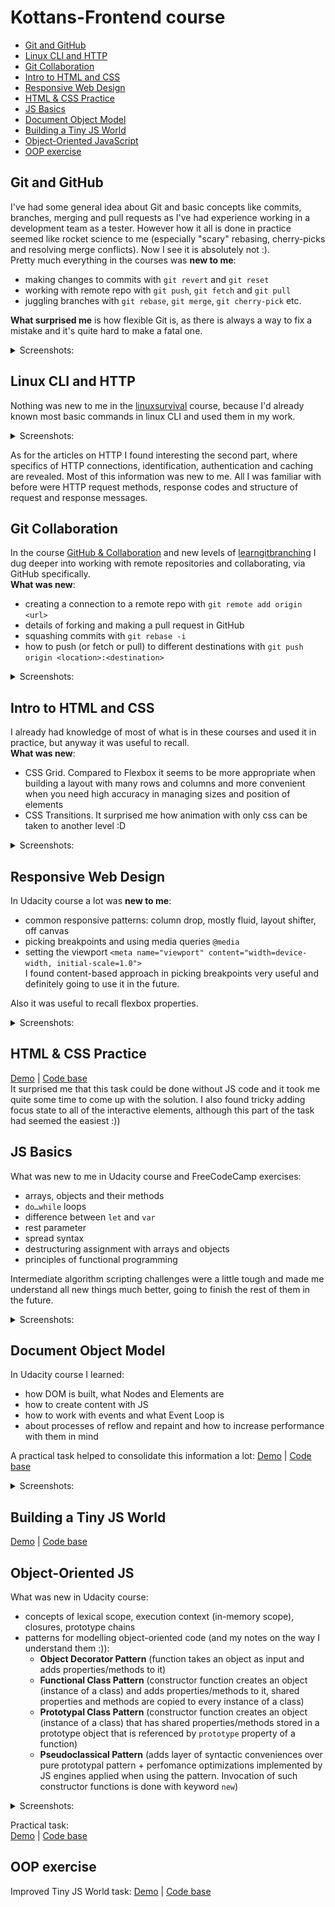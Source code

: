 # Kottans-Frontend course

- [Git and GitHub](#git-and-github)
- [Linux CLI and HTTP](#linux-cli-and-http)
- [Git Collaboration](#git-collaboration)
- [Intro to HTML and CSS](#intro-to-html-and-css)
- [Responsive Web Design](#responsive-web-design)
- [HTML & CSS Practice](#html--css-practice)
- [JS Basics](#js-basics)
- [Document Object Model](#document-object-model)
- [Building a Tiny JS World](#building-a-tiny-js-world)
- [Object-Oriented JavaScript](#object-oriented-js)
- [OOP exercise](#oop-exercise)

## Git and GitHub

I've had some general idea about Git and basic concepts like commits, branches, merging and pull requests as I've had experience working in a development team as a tester. However how it all is done in practice seemed like rocket science to me (especially "scary" rebasing, cherry-picks and resolving merge conflicts). Now I see it is absolutely not :).  
Pretty much everything in the courses was **new to me**:

- making changes to commits with `git revert` and `git reset`
- working with remote repo with `git push`, `git fetch` and `git pull`
- juggling branches with `git rebase`, `git merge`, `git cherry-pick` etc.

**What surprised me** is how flexible Git is, as there is always a way to fix a mistake and it's quite hard to make a fatal one.

<details>
 <summary>Screenshots:</summary>  
 
 ### Version Control with Git at [udacity](https://www.udacity.com/course/version-control-with-git--ud123)
 ![git-udacity](http://joxi.ru/J2by0PocVM1ygm.png)

### Learn Git Branching at [learngitbranching](https://learngitbranching.js.org/)

![git-learngitbranching](http://joxi.ru/Vm6zg8EivK6dMm.png)
![git-learngitbranching](http://joxi.ru/5mdolPVC8JdVXr.png)

</details>

## Linux CLI and HTTP

Nothing was new to me in the [linuxsurvival](https://linuxsurvival.com/) course, because I'd already known most basic commands in linux CLI and used them in my work.

<details>
 <summary>Screenshots:</summary> 
 
 | ![cli-shot-1](task_linux_cli/cli-1.png) | ![cli-shot-2](task_linux_cli/cli-2.png) |
 | --- | --- |
 | ![cli-shot-3](task_linux_cli/cli-3.png) | ![cli-shot-4](task_linux_cli/cli-4.png) |
 
</details>

As for the articles on HTTP I found interesting the second part, where specifics of HTTP connections, identification, authentication and caching are revealed. Most of this information was new to me. All I was familiar with before were HTTP request methods, response codes and structure of request and response messages.

## Git Collaboration

In the course [GitHub & Collaboration](https://classroom.udacity.com/courses/ud456) and new levels of [learngitbranching](https://learngitbranching.js.org/) I dug deeper into working with remote repositories and collaborating, via GitHub specifically.  
**What was new**:

- creating a connection to a remote repo with `git remote add origin <url>`
- details of forking and making a pull request in GitHub
- squashing commits with `git rebase -i`
- how to push (or fetch or pull) to different destinations with `git push origin <location>:<destination>`

<details>
 <summary>Screenshots:</summary> 
 
![git colab udacity](task_git_collaboration/git-colab-udacity.png)
![git learngitbranching 1](task_git_collaboration/git-colab-lgb-1.png)
![git learngitbranching 2](task_git_collaboration/git-colab-lgb-2.png)
 
</details>

## Intro to HTML and CSS

I already had knowledge of most of what is in these courses and used it in practice, but anyway it was useful to recall.  
**What was new**:

- CSS Grid. Compared to Flexbox it seems to be more appropriate when building a layout with many rows and columns and more convenient when you need high accuracy in managing sizes and position of elements
- CSS Transitions. It surprised me how animation with only css can be taken to another level :D

<details>
 <summary>Screenshots:</summary> 
 
![css/html udacity](task_html_css_intro/html-css-udacity.png)
![learn html codecademy](task_html_css_intro/html-css-ca-1.png)
![learn css codecademy](task_html_css_intro/html-css-ca-2.png)
 
</details>

## Responsive Web Design

In Udacity course a lot was **new to me**:

- common responsive patterns: column drop, mostly fluid, layout shifter, off canvas
- picking breakpoints and using media queries `@media`
- setting the viewport `<meta name="viewport" content="width=device-width, initial-scale=1.0">`  
  I found content-based approach in picking breakpoints very useful and definitely going to use it in the future.

Also it was useful to recall flexbox properties.

<details>
 <summary>Screenshots:</summary> 
 
![udacity responsive web design](task_responsive_web_design/udacity_responsive_web_design.png)
![flexbox froggy](task_responsive_web_design/flexbox-froggy.png)
 
</details>

## HTML & CSS Practice

[Demo](https://vakulinina.github.io/kottans-html-css-popup/) | [Code base](https://github.com/vakulinina/kottans-html-css-popup)  
It surprised me that this task could be done without JS code and it took me quite some time to come up with the solution. I also found tricky adding focus state to all of the interactive elements, although this part of the task had seemed the easiest :))

## JS Basics

What was new to me in Udacity course and FreeCodeCamp exercises:
- arrays, objects and their methods
- `do…while` loops
- difference between `let` and `var`
- rest parameter
- spread syntax
- destructuring assignment with arrays and objects
- principles of functional programming  

Intermediate algorithm scripting challenges were a little tough and made me understand all new things much better, going to finish the rest of them in the future.

<details>
 <summary>Screenshots:</summary> 
 
![udacity intro to js](task_js_basics/udacity_intro_js.png)
![freecodecamp js basics](task_js_basics/freecodecamp.png)
 
</details>

## Document Object Model

In Udacity course I learned:  
- how DOM is built, what Nodes and Elements are
- how to create content with JS
- how to work with events and what Event Loop is
- about processes of reflow and repaint and how to increase performance with them in mind  

A practical task helped to consolidate this information a lot:
[Demo](https://vakulinina.github.io/kottans-js-dom/) | [Code base](https://github.com/vakulinina/kottans-js-dom)

<details>
 <summary>Screenshots:</summary> 
 
![udacity dom](task_js_dom/freecodecamp_2.png)
![freecodecamp challenges](task_js_dom/udacity_dom.png)
 
</details>

## Building a Tiny JS World

[Demo](https://vakulinina.github.io/a-tiny-JS-world/) | [Code base](https://github.com/vakulinina/a-tiny-JS-world)

## Object-Oriented JS

What was new in Udacity course:  
- concepts of lexical scope, execution context (in-memory scope), closures, prototype chains
- patterns for modelling object-oriented code (and my notes on the way I understand them :)):
  - **Object Decorator Pattern** (function takes an object as input and adds properties/methods to it)
  - **Functional Class Pattern** (constructor function creates an object (instance of a class) and adds properties/methods to it, shared properties and methods are copied to every instance of a class)
  - **Prototypal Class Pattern** (constructor function creates an object (instance of a class) that has shared properties/methods stored in a prototype object that is referenced by `prototype` property of a function)
  - **Pseudoclassical Pattern** (adds layer of syntactic conveniences over pure prototypal pattern + perfomance optimizations implemented by JS engines applied when using the pattern. Invocation of such constructor functions is done with keyword `new`)

<details>
 <summary>Screenshots:</summary> 
 
![udacity oop](task_js_oop/udacity_oop.png)
![codewars profile](task_js_oop/codewars.png)
 
</details>

Practical task:  
[Demo](https://vakulinina.github.io/frontend-nanodegree-arcade-game/) | [Code base](https://github.com/vakulinina/frontend-nanodegree-arcade-game)

## OOP exercise

Improved Tiny JS World task:
[Demo](https://vakulinina.github.io/a-tiny-JS-world/) | [Code base](https://github.com/vakulinina/a-tiny-JS-world)
